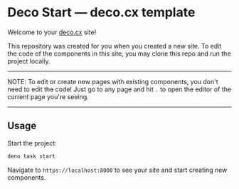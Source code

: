 # Deco Start — deco.cx template

Welcome to your [deco.cx](https://deco.cx) site!

This repository was created for you when you created a new site. To edit the
code of the components in this site, you may clone this repo and run the project
locally.

---

NOTE: To edit or create new pages with existing components, you don't need to
edit the code! Just go to any page and hit `.` to open the editor of
the current page you're seeing.

---

## Usage

Start the project:

```sh
deno task start
```

Navigate to `https://localhost:8000` to see your site and start creating new
components.

